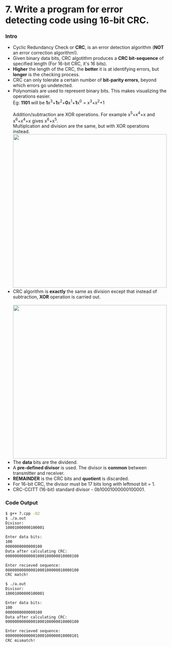 # 7. Write a program for error detecting code using 16-bit CRC.

### Intro

* Cyclic Redundancy Check or **CRC**, is an error detection algorithm (**NOT** an error correction algorithm!).
* Given binary data bits, CRC algotithm produces a **CRC bit-sequence** of specified length (For 16-bit CRC, it's 16 bits).
* **Higher** the length of the CRC, the **better** it is at identifying errors, but **longer** is the checking process.
* CRC can only tolerate a certain number of **bit-parity errors**, beyond which errors go undetected.
* Polynomials are used to represent binary bits. This makes visualizing the operations easier.<br>
	Eg:	**1101** will be **1**x<sup>3</sup>+**1**x<sup>2</sup>+**0**x<sup>1</sup>+**1**x<sup>0</sup> = x<sup>3</sup>+x<sup>2</sup>+1<br><br>
	Addition/subtraction are XOR operations. For example x<sup>5</sup>+x<sup>4</sup>+x and x<sup>6</sup>+x<sup>4</sup>+x gives x<sup>6</sup>+x<sup>5</sup>.<br>
	Multiplcation and division are the same, but with XOR operations instead.<br>
	<img src="https://github.com/G7495x/CSE-VTU-Labs-2010-Syllabus/blob/master/Networks-Lab-10CSL77/Images/7_1.png?raw=true" width="480px">
* CRC algorithm is **exactly** the same as division except that instead of subtraction, **XOR** operation is carried out.<br><br>
	<img src="https://github.com/G7495x/CSE-VTU-Labs-2010-Syllabus/blob/master/Networks-Lab-10CSL77/Images/7_2.png?raw=true" width="480px">
* The **data** bits are the dividend.
* A **pre-defined divisor** is used. The divisor is **common** between transmitter and receiver.
* **REMAINDER** is the CRC bits and **quotient** is discarded.
* For 16-bit CRC, the divisor must be 17 bits long with leftmost bit = 1.
* CRC-CCITT (16-bit) standard divisor - 0b10001000000100001.

### Code Output

```bash
$ g++ 7.cpp -O2
$ ./a.out
Divisor:
10001000000100001

Enter data bits:
100
0000000000000100
Data after calculating CRC:
00000000000001000100000010000100

Enter recieved sequence:
00000000000001000100000010000100
CRC match!

$ ./a.out
Divisor:
10001000000100001

Enter data bits:
100
0000000000000100
Data after calculating CRC:
00000000000001000100000010000100

Enter recieved sequence:
00000000000001000100000010000101
CRC mismatch!
```
